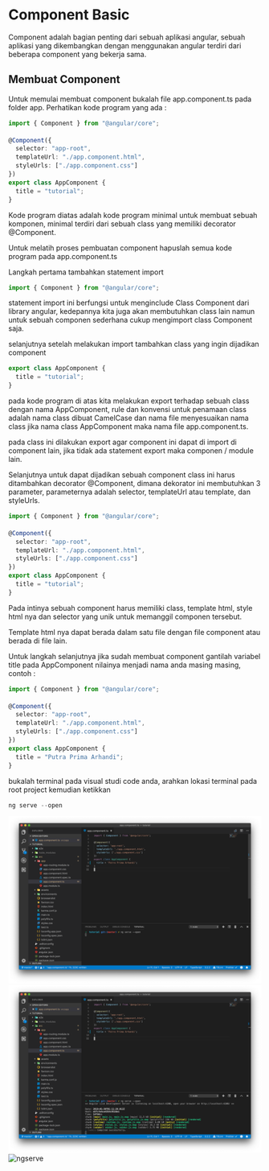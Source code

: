 # Component Basic

Component adalah bagian penting dari sebuah aplikasi angular, sebuah aplikasi yang dikembangkan dengan menggunakan angular terdiri dari beberapa component yang bekerja sama.

## Membuat Component

Untuk memulai membuat component bukalah file app.component.ts pada folder app. Perhatikan kode program yang ada :

```typescript
import { Component } from "@angular/core";

@Component({
  selector: "app-root",
  templateUrl: "./app.component.html",
  styleUrls: ["./app.component.css"]
})
export class AppComponent {
  title = "tutorial";
}
```

Kode program diatas adalah kode program minimal untuk membuat sebuah komponen, minimal terdiri dari sebuah class yang memiliki decorator @Component.

Untuk melatih proses pembuatan component hapuslah semua kode program pada app.component.ts

Langkah pertama tambahkan statement import

```typescript
import { Component } from "@angular/core";
```

statement import ini berfungsi untuk menginclude Class Component dari library angular, kedepannya kita juga akan membutuhkan class lain namun untuk sebuah componen sederhana cukup mengimport class Component saja.

selanjutnya setelah melakukan import tambahkan class yang ingin dijadikan component

```typescript
export class AppComponent {
  title = "tutorial";
}
```

pada kode program di atas kita melakukan export terhadap sebuah class dengan nama AppComponent, rule dan konvensi untuk penamaan class adalah nama class dibuat CamelCase dan nama file menyesuaikan nama class jika nama class AppComponent maka nama file app.component.ts.

pada class ini dilakukan export agar component ini dapat di import di component lain, jika tidak ada statement export maka componen / module lain.

Selanjutnya untuk dapat dijadikan sebuah component class ini harus ditambahkan decorator @Component, dimana dekorator ini membutuhkan 3 parameter, parameternya adalah selector, templateUrl atau template, dan styleUrls.

```typescript
import { Component } from "@angular/core";

@Component({
  selector: "app-root",
  templateUrl: "./app.component.html",
  styleUrls: ["./app.component.css"]
})
export class AppComponent {
  title = "tutorial";
}
```

Pada intinya sebuah component harus memiliki class, template html, style html nya dan selector yang unik untuk memanggil componen tersebut.

Template html nya dapat berada dalam satu file dengan file component atau berada di file lain.

Untuk langkah selanjutnya jika sudah membuat component gantilah variabel title pada AppComponent nilainya menjadi nama anda masing masing, contoh :

```typescript
import { Component } from "@angular/core";

@Component({
  selector: "app-root",
  templateUrl: "./app.component.html",
  styleUrls: ["./app.component.css"]
})
export class AppComponent {
  title = "Putra Prima Arhandi";
}
```

bukalah terminal pada visual studi code anda, arahkan lokasi terminal pada root project kemudian ketikkan

```typescript
ng serve --open
```

![ngserve](diagrams/ngservestart.png)
![ngserve](diagrams/ngservegoing.png)
![ngserve](_book/diagrams/ngserveresult.png)
